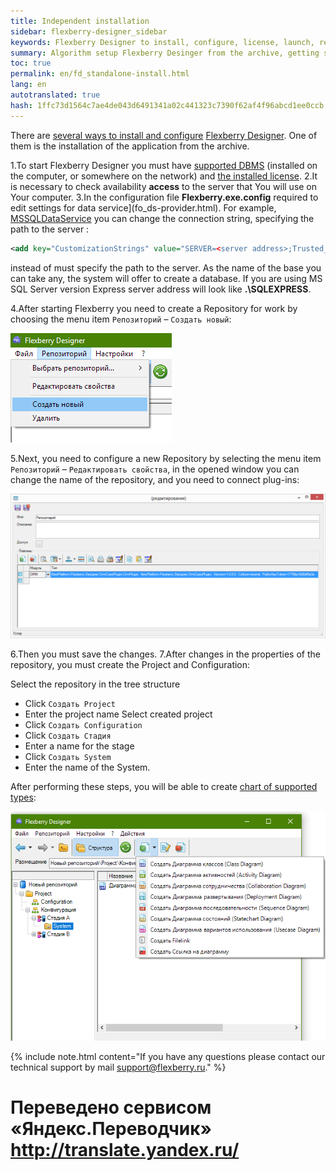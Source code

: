 ```yaml
--- 
title: Independent installation 
sidebar: flexberry-designer_sidebar 
keywords: Flexberry Designer to install, configure, license, launch, repository, DBMS, database 
summary: Algorithm setup Flexberry Desinger from the archive, getting started, connecting to the DBMS server 
toc: true 
permalink: en/fd_standalone-install.html 
lang: en 
autotranslated: true 
hash: 1ffc73d1564c7ae4de043d6491341a02c441323c7390f62af4f96abcd1ee0ccb 
--- 
```


There are [several ways to install and configure](fd_install.html) [Flexberry Designer](fd_landing_page.html). One of them is the installation of the application from the archive. 

1.To start Flexberry Designer you must have [supported DBMS](fo_data-service.html) (installed on the computer, or somewhere on the network) and [the installed license](fd_install.html). 
2.It is necessary to check availability **access** to the server that You will use on Your computer. 
3.In the configuration file **Flexberry.exe.config** required to edit settings for data service](fo_ds-provider.html). 
For example, [MSSQLDataService](fo_mssql-data-service.html) you can change the connection string, specifying the path to the server : 

```xml 
<add key="CustomizationStrings" value="SERVER=<server address>;Trusted_connection=yes;DATABASE=CASE;"/>
``` 

instead of <server address> must specify the path to the server. As the name of the base you can take any, the system will offer to create a database. If you are using MS SQL Server version Express server address will look like **.\SQLEXPRESS**. 

4.After starting Flexberry you need to create a Repository for work by choosing the menu item `Репозиторий` – `Создать новый`: 

![](/images/pages/products/flexberry-designer/about/create-new-repository.png) 

5.Next, you need to configure a new Repository by selecting the menu item `Репозиторий` – `Редактировать свойства`, in the opened window you can change the name of the repository, and you need to connect plug-ins: 

![](/images/pages/products/flexberry-designer/about/rep-properties.png) 

6.Then you must save the changes. 
7.After changes in the properties of the repository, you must create the Project and Configuration: 

Select the repository in the tree structure 
* Click `Создать Project` 
* Enter the project name 
Select created project 
* Click `Создать Configuration` 
* Click `Создать Стадия` 
* Enter a name for the stage 
* Click `Создать System` 
* Enter the name of the System. 

After performing these steps, you will be able to create [chart of supported types](fd_editing-diagram.html): 

![](/images/pages/products/flexberry-designer/about/create-diagram.png) 

{% include note.html content="If you have any questions please contact our technical support by mail support@flexberry.ru." %} 



 # Переведено сервисом «Яндекс.Переводчик» http://translate.yandex.ru/